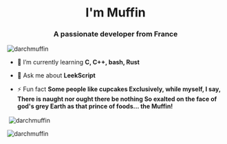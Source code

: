 <h1 align="center">I'm Muffin</h1>
<h3 align="center">A passionate developer from France</h3>

<p align="left"> <img src="https://komarev.com/ghpvc/?username=darchmuffin&label=Profile%20views&color=0e75b6&style=flat" alt="darchmuffin" /> </p>

- 🌱 I’m currently learning **C, C++, bash, Rust**

- 💬 Ask me about **LeekScript**

- ⚡ Fun fact **Some people like cupcakes Exclusively, while myself, I say, There is naught nor ought there be nothing So exalted on the face of god's grey Earth as that prince of foods... the Muffin!**

<p>&nbsp;<img align="center" src="https://github-readme-stats.vercel.app/api?username=darchmuffin&show_icons=true&locale=en&theme=dark" alt="darchmuffin" /></p>

<p><img align="center" src="https://github-readme-streak-stats.herokuapp.com/?user=darchmuffin&theme=dark" alt="darchmuffin" /></p>

